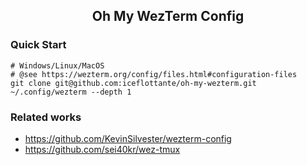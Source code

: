 <h2 align="center">Oh My WezTerm Config</h2>


### Quick Start

```nu
# Windows/Linux/MacOS
# @see https://wezterm.org/config/files.html#configuration-files
git clone git@github.com:iceflottante/oh-my-wezterm.git ~/.config/wezterm --depth 1
```

### Related works

- https://github.com/KevinSilvester/wezterm-config
- https://github.com/sei40kr/wez-tmux
